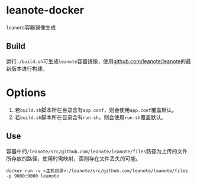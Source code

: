 # leanote-docker

`leanote`容器镜像生成

## Build
运行`./build.sh`可生成`leanote`容器镜像，使用[github.com/leanote/leanote](https://github.com/leanote/leanote)的最新版本进行构建。

# Options

1. 若`build.sh`脚本所在目录含有`app.conf`，则会使用`app.conf`覆盖默认。
1. 若`build.sh`脚本所在目录含有`run.sh`，则会使用`run.sh`覆盖默认。

## Use

容器中的`/leanote/src/github.com/leanote/leanote/files`路径为上传的文件所存放的路径，使用时需映射，否则存在文件丢失的可能。

`docker run -v <主机目录>:/leanote/src/github.com/leanote/leanote/files -p 9000:9000 leanote`
